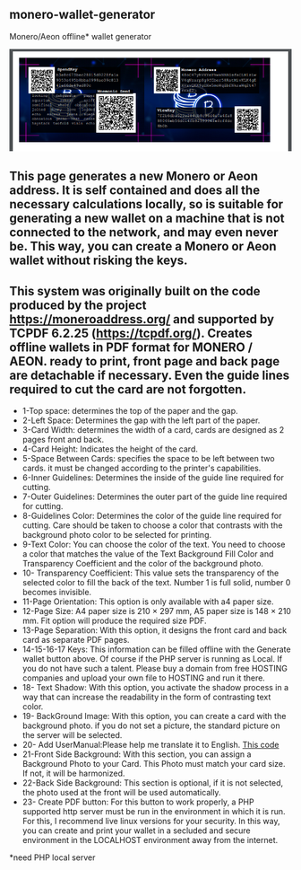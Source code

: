 ## monero-wallet-generator
Monero/Aeon offline* wallet generator

<img src="images/pdf1.png" width="833" >

## This page generates a new Monero or Aeon address. It is self contained and does all the necessary calculations locally, so is suitable for generating a new wallet on a machine that is not connected to the network, and may even never be. This way, you can create a Monero or Aeon wallet without risking the keys. 
## This system was originally built on the code produced by the project https://moneroaddress.org/ and supported by TCPDF 6.2.25 (https://tcpdf.org/). Creates offline wallets in PDF format for MONERO / AEON. ready to print, front page and back page are detachable if necessary. Even the guide lines required to cut the card are not forgotten.
* 1-Top space: determines the top of the paper and the gap.
* 2-Left Space: Determines the gap with the left part of the paper.
* 3-Card Width: determines the width of a card, cards are designed as 2 pages front and back.
* 4-Card Height: Indicates the height of the card.
* 5-Space Between Cards: specifies the space to be left between two cards. it must be changed according to the printer's capabilities.
* 6-Inner Guidelines: Determines the inside of the guide line required for cutting.
* 7-Outer Guidelines: Determines the outer part of the guide line required for cutting.
* 8-Guidelines Color: Determines the color of the guide line required for cutting. Care should be taken to choose a color that contrasts with the background photo color to be selected for printing.
* 9-Text Color: You can choose the color of the text. You need to choose a color that matches the value of the Text Background Fill Color and Transparency Coefficient and the color of the background photo.
* 10- Transparency Coefficient: This value sets the transparency of the selected color to fill the back of the text. Number 1 is full solid, number 0 becomes invisible.
* 11-Page Orientation: This option is only available with a4 paper size.
* 12-Page Size: A4 paper size is 210 × 297 mm, A5 paper size is 148 × 210 mm. Fit option will produce the required size PDF.
* 13-Page Separation: With this option, it designs the front card and back card as separate PDF pages.
* 14-15-16-17 Keys: This information can be filled offline with the Generate wallet button above. Of course if the PHP server is running as Local. If you do not have such a talent. Please buy a domain from free HOSTING companies and upload your own file to HOSTING and run it there.
* 18- Text Shadow: With this option, you activate the shadow process in a way that can increase the readability in the form of contrasting text color.
* 19- BackGround Image: With this option, you can create a card with the background photo. if you do not set a picture, the standard picture on the server will be selected.
* 20- Add UserManual:Please help me translate it to English. [This code](https://github.com/snipeTR/monero-PDF-wallet-generator/blame/e867d923a30b432b51f4dc69fa2694444638248c/pdfGenerator.php#L234)
* 21-Front Side Background: With this section, you can assign a Background Photo to your Card. This Photo must match your card size. If not, it will be harmonized.
* 22-Back Side Background: This section is optional, if it is not selected, the photo used at the front will be used automatically.
* 23- Create PDF button: For this button to work properly, a PHP supported http server must be run in the environment in which it is run. For this, I recommend live linux versions for your security. In this way, you can create and print your wallet in a secluded and secure environment in the LOCALHOST environment away from the internet.


 *need PHP local server
